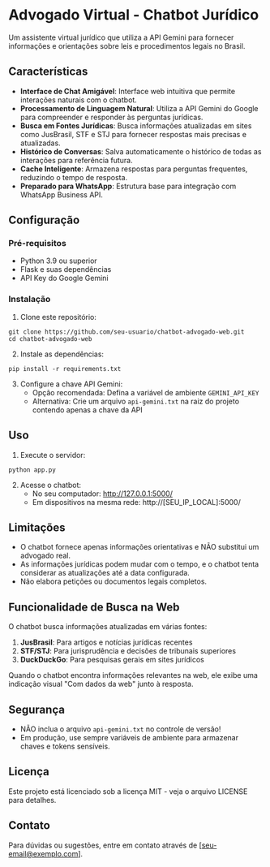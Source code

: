 # Advogado Virtual - Chatbot Jurídico

Um assistente virtual jurídico que utiliza a API Gemini para fornecer informações e orientações sobre leis e procedimentos legais no Brasil.

## Características

- **Interface de Chat Amigável**: Interface web intuitiva que permite interações naturais com o chatbot.
- **Processamento de Linguagem Natural**: Utiliza a API Gemini do Google para compreender e responder às perguntas jurídicas.
- **Busca em Fontes Jurídicas**: Busca informações atualizadas em sites como JusBrasil, STF e STJ para fornecer respostas mais precisas e atualizadas.
- **Histórico de Conversas**: Salva automaticamente o histórico de todas as interações para referência futura.
- **Cache Inteligente**: Armazena respostas para perguntas frequentes, reduzindo o tempo de resposta.
- **Preparado para WhatsApp**: Estrutura base para integração com WhatsApp Business API.

## Configuração

### Pré-requisitos

- Python 3.9 ou superior
- Flask e suas dependências
- API Key do Google Gemini

### Instalação

1. Clone este repositório:

```
git clone https://github.com/seu-usuario/chatbot-advogado-web.git
cd chatbot-advogado-web
```

2. Instale as dependências:

```
pip install -r requirements.txt
```

3. Configure a chave API Gemini:
   - Opção recomendada: Defina a variável de ambiente `GEMINI_API_KEY`
   - Alternativa: Crie um arquivo `api-gemini.txt` na raiz do projeto contendo apenas a chave da API

## Uso

1. Execute o servidor:

```
python app.py
```

2. Acesse o chatbot:
   - No seu computador: http://127.0.0.1:5000/
   - Em dispositivos na mesma rede: http://[SEU_IP_LOCAL]:5000/

## Limitações

- O chatbot fornece apenas informações orientativas e NÃO substitui um advogado real.
- As informações jurídicas podem mudar com o tempo, e o chatbot tenta considerar as atualizações até a data configurada.
- Não elabora petições ou documentos legais completos.

## Funcionalidade de Busca na Web

O chatbot busca informações atualizadas em várias fontes:

1. **JusBrasil**: Para artigos e notícias jurídicas recentes
2. **STF/STJ**: Para jurisprudência e decisões de tribunais superiores
3. **DuckDuckGo**: Para pesquisas gerais em sites jurídicos

Quando o chatbot encontra informações relevantes na web, ele exibe uma indicação visual "Com dados da web" junto à resposta.

## Segurança

- NÃO inclua o arquivo `api-gemini.txt` no controle de versão!
- Em produção, use sempre variáveis de ambiente para armazenar chaves e tokens sensíveis.

## Licença

Este projeto está licenciado sob a licença MIT - veja o arquivo LICENSE para detalhes.

## Contato

Para dúvidas ou sugestões, entre em contato através de [seu-email@exemplo.com].
